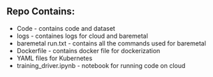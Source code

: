 ## Repo Contains:

* Code - contains code and dataset 
* logs - containes logs for cloud and baremetal
* baremetal run.txt - contains all the commands used for baremetal
* Dockerfile - contains docker file for dockerization
* YAML files for Kubernetes
* training_driver.ipynb - notebook for running code on cloud